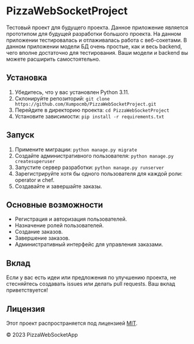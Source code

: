 # PizzaWebSocketProject

Тестовый проект для будущего проекта.
Данное приложение является прототипом для будущей разработки большого проекта. На данном приложении тестировалась и отлаживалась работа с веб-сокетами.
В данном приложении модели БД очень простые, как и весь backend, чего вполне достаточно для тестирования.
Ваши модели и backend вы можете расширить самостоятельно.

## Установка

1. Убедитесь, что у вас установлен Python 3.11.
2. Склонируйте репозиторий: `git clone  https://github.com/Xumpocmb/PizzaWebSocketProject.git`
3. Перейдите в директорию проекта: `cd PizzaWebSocketProject`
4. Установите зависимости: `pip install -r requirements.txt`

## Запуск

1. Примените миграции: `python manage.py migrate`
2. Создайте административного пользователя: `python manage.py createsuperuser`
3. Запустите сервер разработки: `python manage.py runserver`
4. Зарегистрируйте хотя бы одного пользователя для каждой роли: operator и chef.
5. Создавайте и завершайте заказы.

## Основные возможности

- Регистрация и авторизация пользователей.
- Назначение ролей пользователей.
- Создание заказов.
- Завершение заказов.
- Административный интерфейс для управления заказами.

## Вклад

Если у вас есть идеи или предложения по улучшению проекта, не стесняйтесь создавать issues или делать pull requests. Ваш вклад приветствуется!

## Лицензия

Этот проект распространяется под лицензией [MIT](LICENSE).

© 2023 PizzaWebSocketApp